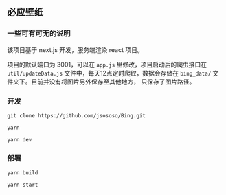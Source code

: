 ## 必应壁纸

### 一些可有可无的说明

该项目基于 next.js 开发，服务端渲染 react 项目。

项目的默认端口为 3001，可以在 `app.js` 里修改，项目启动后的爬虫接口在
`util/updateData.js` 文件中，每天12点定时爬取，数据会存储在
`bing_data/` 文件夹下。目前并没有将图片另外保存至其他地方，
只保存了图片路径。

### 开发

```shell script
git clone https://github.com/jsososo/Bing.git

yarn

yarn dev
```

### 部署

```shell script
yarn build

yarn start
```

